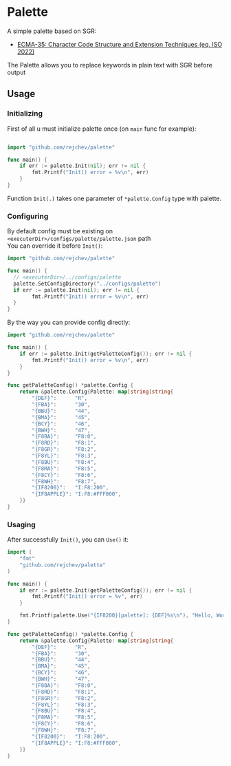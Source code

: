 # Palette
A simple palette based on SGR:
- [ECMA-35: Character Code Structure and Extension Techniques (eq. ISO 2022)](https://putty.org.ru/specs/ecma-035.pdf)

The Palette allows you to replace keywords in plain text with SGR before output

## Usage
### Initializing
First of all u must initialize palette once (on `main` func for example):

```go

import "github.com/rejchev/palette"

func main() {
	if err := palette.Init(nil); err != nil {
		fmt.Printf("Init() error = %v\n", err)
	}
}
```
Function `Init(.)` takes one parameter of `*palette.Config` type with palette.

### Configuring
By default config must be existing on `<executerDir>/configs/palette/palette.json` path \
You can override it before `Init()`:
```go
import "github.com/rejchev/palette"

func main() {
  // <executerDir>/../configs/palette
  palette.SetConfigDirectory("../configs/palette")
  if err := palette.Init(nil); err != nil {
		fmt.Printf("Init() error = %v\n", err)
  }
}
```
By the way you can provide config directly:
```go
import "github.com/rejchev/palette"

func main() {
	if err := palette.Init(getPaletteConfig()); err != nil {
		fmt.Printf("Init() error = %v\n", err)
	}
}

func getPaletteConfig() *palette.Config {
	return &palette.Config{Palette: map[string]string{
		"{DEF}":      "R",
		"{FBA}":      "30",
		"{BBU}":      "44",
		"{BMA}":      "45",
		"{BCY}":      "46",
		"{BWH}":      "47",
		"{F8BA}":     "F8:0",
		"{F8RD}":     "F8:1",
		"{F8GR}":     "F8:2",
		"{F8YL}":     "F8:3",
		"{F8BU}":     "F8:4",
		"{F8MA}":     "F8:5",
		"{F8CY}":     "F8:6",
		"{F8WH}":     "F8:7",
		"{IF8200}":   "I:F8:200",
		"{IF8APPLE}": "I:F8:#FFF000",
	}}
}
```
### Usaging
After successfully `Init()`, you can `Use()` it:
```go
import (
	"fmt"
	"github.com/rejchev/palette"
)

func main() {
	if err := palette.Init(getPaletteConfig()); err != nil {
		fmt.Printf("Init() error = %v", err)
	}

	fmt.Printf(palette.Use("{IF8200}[palette]: {DEF}%s\n"), "Hello, World")
}

func getPaletteConfig() *palette.Config {
	return &palette.Config{Palette: map[string]string{
		"{DEF}":      "R",
		"{FBA}":      "30",
		"{BBU}":      "44",
		"{BMA}":      "45",
		"{BCY}":      "46",
		"{BWH}":      "47",
		"{F8BA}":     "F8:0",
		"{F8RD}":     "F8:1",
		"{F8GR}":     "F8:2",
		"{F8YL}":     "F8:3",
		"{F8BU}":     "F8:4",
		"{F8MA}":     "F8:5",
		"{F8CY}":     "F8:6",
		"{F8WH}":     "F8:7",
		"{IF8200}":   "I:F8:200",
		"{IF8APPLE}": "I:F8:#FFF000",
	}}
}
```
